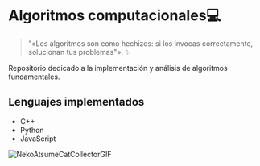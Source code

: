 # Algoritmos computacionales💻

> "«Los algoritmos son como hechizos: si los invocas correctamente, solucionan tus problemas"». ✨

Repositorio dedicado a la implementación y análisis de algoritmos fundamentales.

## Lenguajes implementados

- C++
- Python
- JavaScript


![NekoAtsumeCatCollectorGIF](https://github.com/user-attachments/assets/2745004d-fc22-42f9-9919-985ce9016bc3)

